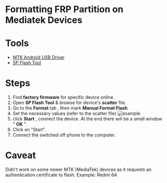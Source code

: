 # Formatting FRP Partition on Mediatek Devices

# Tools
- [MTK Android USB Driver](Drivers/MTK_Android_USB_Driver.zip) 
- [SP Flash Tool](Tools/SP_Flash_Tool_exe_Windows_v5.1916.00.000.zip)

# Steps
1. Find **factory firmware** for specific device online.
2. Open **SP Flash Tool** & browse for device's **scatter** file.
3. Go to the **Format** tab , then mark **Manual Format Flash**.
4. Set the necessary values (refer to the scatter file)
![example](https://i.imgur.com/Tw9y7IX.png)
5. click **Start** , connect the device. At the end there will be a small window " **OK** ".
6. Click on "Start".
7. Connect the switched off phone to the computer.

# Caveat
Didn't work on some newer MTK (MediaTek) devices as it requests an authentication certificate to flash.
Example: Redmi 6A 
